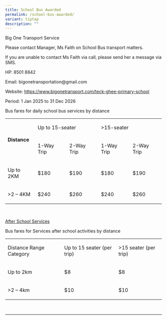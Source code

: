 ```yaml
---
title: School Bus Awarded
permalink: /school-bus-awarded/
variant: tiptap
description: ""
---
```

<p>Big One Transport Service</p>
<p>Please contact Manager, Ms Faith on School Bus transport matters.</p>
<p>If you are unable to contact Ms Faith via call, please send her a message
via SMS.</p>
<p></p>
<p>HP: 8501 8842</p>
<p>Email: <a rel="noopener noreferrer nofollow" target="_blank">bigonetransportation@gmail.com</a>
</p>
<p>Website: <a href="https://www.bigonetransport.com/teck-ghee-primary-school" rel="noopener noreferrer nofollow" target="_blank">https://www.bigonetransport.com/teck-ghee-primary-school</a>
</p>
<p>Period: <a rel="noopener noreferrer nofollow" target="_blank">1 Jan 2025 to 31 Dec 2026</a>
</p>
<p>Bus fares for daily school bus services by distance</p>
<table style="minWidth: 125px">
<colgroup>
<col>
<col>
<col>
<col>
<col>
</colgroup>
<tbody>
<tr>
<td rowspan="2" colspan="1">
<p><strong>Distance</strong>
</p>
</td>
<td rowspan="1" colspan="2">
<p>Up to 15-seater</p>
</td>
<td rowspan="1" colspan="2">
<p>&gt;15-seater</p>
</td>
</tr>
<tr>
<td rowspan="1" colspan="1">
<p>1-Way Trip</p>
</td>
<td rowspan="1" colspan="1">
<p>2-Way Trip</p>
</td>
<td rowspan="1" colspan="1">
<p>1-Way Trip</p>
</td>
<td rowspan="1" colspan="1">
<p>2-Way Trip</p>
</td>
</tr>
<tr>
<td rowspan="1" colspan="1">
<p>Up to 2KM</p>
</td>
<td rowspan="1" colspan="1">
<p>$180</p>
</td>
<td rowspan="1" colspan="1">
<p>$190</p>
</td>
<td rowspan="1" colspan="1">
<p>$180</p>
</td>
<td rowspan="1" colspan="1">
<p>$190</p>
</td>
</tr>
<tr>
<td rowspan="1" colspan="1">
<p>&gt;2 – 4KM</p>
</td>
<td rowspan="1" colspan="1">
<p>$240</p>
</td>
<td rowspan="1" colspan="1">
<p>$260</p>
</td>
<td rowspan="1" colspan="1">
<p>$240</p>
</td>
<td rowspan="1" colspan="1">
<p>$260</p>
</td>
</tr>
</tbody>
</table>
<p></p>
<p>&nbsp;</p>
<p><u>After School Services</u>
</p>
<p>Bus fares for Services after school activities by distance</p>
<table style="minWidth: 75px">
<colgroup>
<col>
<col>
<col>
</colgroup>
<tbody>
<tr>
<td rowspan="1" colspan="1">
<p>Distance Range Category</p>
</td>
<td rowspan="1" colspan="1">
<p>Up to 15 seater (per trip)</p>
</td>
<td rowspan="1" colspan="1">
<p>&gt;15 seater (per trip)</p>
</td>
</tr>
<tr>
<td rowspan="1" colspan="1">
<p>Up to 2km</p>
</td>
<td rowspan="1" colspan="1">
<p>$8</p>
</td>
<td rowspan="1" colspan="1">
<p>$8</p>
</td>
</tr>
<tr>
<td rowspan="1" colspan="1">
<p>&gt;2 – 4km</p>
</td>
<td rowspan="1" colspan="1">
<p>$10</p>
</td>
<td rowspan="1" colspan="1">
<p>$10</p>
</td>
</tr>
</tbody>
</table>
<p>&nbsp;</p>
<hr>
<p></p>